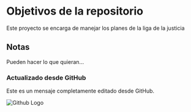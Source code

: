# Objetivos de la repositorio

Este proyecto se encarga de manejar los planes de la liga de la justicia


## Notas
Pueden hacer lo que quieran...

### Actualizado desde GitHub
Este es un mensaje completamente editado desde GitHub.

![Github Logo](https://cameronmcefee.com/img/work/the-octocat/original.jpg)
